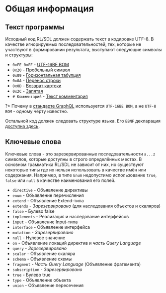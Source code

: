 # Общая информация

## Текст программы

Исходный код RL/SDL должен содержать текст в кодировке UTF-8. 
В качестве игнорируемых последовательностей, тех, которые не участвуют в 
формировании результата, выступают следующие символы и структуры:

- `0xFE 0xFF` - [UTF-16BE BOM](https://ru.wikipedia.org/wiki/%D0%9C%D0%B0%D1%80%D0%BA%D0%B5%D1%80_%D0%BF%D0%BE%D1%81%D0%BB%D0%B5%D0%B4%D0%BE%D0%B2%D0%B0%D1%82%D0%B5%D0%BB%D1%8C%D0%BD%D0%BE%D1%81%D1%82%D0%B8_%D0%B1%D0%B0%D0%B9%D1%82%D0%BE%D0%B2)
- `0x20` - [Пробельный символ](https://ru.wikipedia.org/wiki/%D0%9F%D1%80%D0%BE%D0%B1%D0%B5%D0%BB)
- `0x09` - [Горизонтальная табулция](https://ru.wikipedia.org/wiki/%D0%A2%D0%B0%D0%B1%D1%83%D0%BB%D1%8F%D1%86%D0%B8%D1%8F)
- `0x0A` - [Перенос строки](https://ru.wikipedia.org/wiki/%D0%9F%D0%B5%D1%80%D0%B5%D0%B2%D0%BE%D0%B4_%D1%81%D1%82%D1%80%D0%BE%D0%BA%D0%B8)
- `0x0D` - [Возврат картеки](https://ru.wikipedia.org/wiki/%D0%92%D0%BE%D0%B7%D0%B2%D1%80%D0%B0%D1%82_%D0%BA%D0%B0%D1%80%D0%B5%D1%82%D0%BA%D0%B8)
- `0x2C` - [Запятая](https://ru.wikipedia.org/wiki/%D0%97%D0%B0%D0%BF%D1%8F%D1%82%D0%B0%D1%8F)
- `# Комментарий` - [Текст комментария](/sdl/comments)

?> Почему в [стандарте GraphQL](http://facebook.github.io/graphql/October2016/#UnicodeBOM) 
используется `UTF-16BE BOM`, а не `UTF-8 BOM` - одному чёрту известно.

Остальной код должен следовать структуре языка. Его `EBNF` декларация [доступна здесь](/sdl/grammar).

## Ключевые слова

Ключевые слова - это зарезервированные последовательности `a...z` символов, 
которые доступны в строго определённых местах. В основном грамматика RL/SDL не 
зависит от них, но существуют некоторые типы где их нельзя использовать в качестве 
имён или содержания. Например, в типе `Enum` недопустимо использование `true`, `false` или 
`null` в качестве наименования его полей.

- `directive` - Объявление директивы
- `enum` - Объявление перечисления
- `extend` - Объявление Extend-типа 
- `extends` - _Зарезервировано_ (для наследования объектов и скаляров)
- `false` - Булево false
- `implements` - Реализация и наследование интерфейсов
- `input` - Объявление Input-типа
- `interface` - Объявление интерфейса
- `mutation` - _Зарезервировано_
- `null` - Нулевое значение
- `on` - Объявление локаций директив и _часть Query Language_
- `query` - _Зарезервировано_
- `scalar` - Объявление скаляра
- `schema` - Объявление схемы
- `fragment` - _Часть Query Language_ (Объявление фрагемента)
- `subscription` - _Зарезервировано_
- `true` - Булево true
- `type` - Объявление объекта
- `union` - Объявление пересечения
